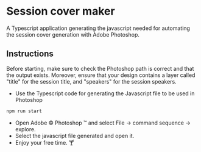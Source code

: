 # Session cover maker

A Typescript application generating the javascript needed for automating the session cover generation with Adobe Photoshop.

## Instructions

Before starting, make sure to check the Photoshop path is correct and that the output exists. Moreover, ensure that your design contains a layer called "title" for the session title, and "speakers" for the session speakers.

* Use the Typescript code for generating the Javascript file to be used in Photoshop

```bash
npm run start
```

* Open Adobe © Photoshop ™ and select File → command sequence → explore.
* Select the javascript file generated and open it.
* Enjoy your free time. 🍸
